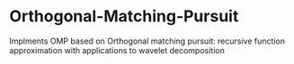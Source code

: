 # Orthogonal-Matching-Pursuit
Implments OMP based on Orthogonal matching pursuit: recursive function approximation with applications to wavelet decomposition
